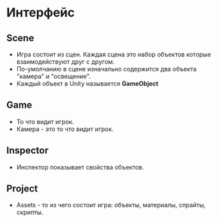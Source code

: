 # Интерфейс

## Scene
* Игра состоит из сцен. Каждая сцена это набор объектов которые взаимодействуют друг с другом.
* По-умолчанию в сцене изначально содержится два объекта "камера" и "освещение".
* Каждый объект в Unity называется **GameObject**

## Game
* То что видит игрок.
* Камера - это то что видит игрок.

## Inspector
* Инспектор показывает свойства объектов.

## Project
* Assets - то из чего состоит игра: объекты, материалы, спрайты, скрипты.
